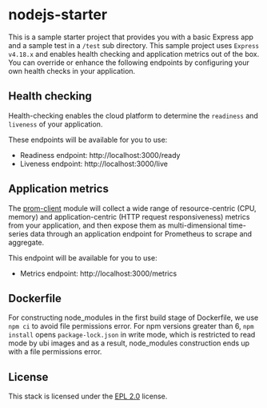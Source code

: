 # nodejs-starter

This is a sample starter project that provides you with a basic Express app and a sample test in a `/test` sub directory. This sample project uses `Express v4.18.x` and enables health checking and application metrics out of the box. You can override or enhance the following endpoints by configuring your own health checks in your application.

## Health checking

Health-checking enables the cloud platform to determine the `readiness` and `liveness` of your application.

These endpoints will be available for you to use:

- Readiness endpoint: http://localhost:3000/ready
- Liveness endpoint: http://localhost:3000/live

## Application metrics

The [prom-client](https://www.npmjs.com/package/prom-client) module will collect a wide range of resource-centric (CPU, memory) and application-centric (HTTP request responsiveness) metrics from your application, and then expose them as multi-dimensional time-series data through an application endpoint for Prometheus to scrape and aggregate.

This endpoint will be available for you to use:

- Metrics endpoint: http://localhost:3000/metrics

## Dockerfile

For constructing node_modules in the first build stage of Dockerfile, we use `npm ci` to avoid file permissions error. For npm versions greater than 6, `npm install` opens `package-lock.json` in write mode, which is restricted to read mode by ubi images and as a result, node_modules construction ends up with a file permissions error.

## License

This stack is licensed under the [EPL 2.0](./LICENSE) license.
